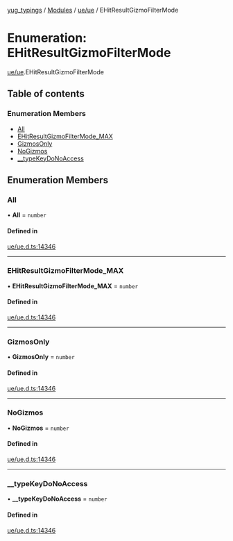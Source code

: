 [yug_typings](../README.md) / [Modules](../modules.md) / [ue/ue](../modules/ue_ue.md) / EHitResultGizmoFilterMode

# Enumeration: EHitResultGizmoFilterMode

[ue/ue](../modules/ue_ue.md).EHitResultGizmoFilterMode

## Table of contents

### Enumeration Members

- [All](ue_ue.EHitResultGizmoFilterMode.md#all)
- [EHitResultGizmoFilterMode\_MAX](ue_ue.EHitResultGizmoFilterMode.md#ehitresultgizmofiltermode_max)
- [GizmosOnly](ue_ue.EHitResultGizmoFilterMode.md#gizmosonly)
- [NoGizmos](ue_ue.EHitResultGizmoFilterMode.md#nogizmos)
- [\_\_typeKeyDoNoAccess](ue_ue.EHitResultGizmoFilterMode.md#__typekeydonoaccess)

## Enumeration Members

### All

• **All** = `number`

#### Defined in

[ue/ue.d.ts:14346](https://github.com/YugMetaverse/yug_typings/blob/25cad34/ue/ue.d.ts#L14346)

___

### EHitResultGizmoFilterMode\_MAX

• **EHitResultGizmoFilterMode\_MAX** = `number`

#### Defined in

[ue/ue.d.ts:14346](https://github.com/YugMetaverse/yug_typings/blob/25cad34/ue/ue.d.ts#L14346)

___

### GizmosOnly

• **GizmosOnly** = `number`

#### Defined in

[ue/ue.d.ts:14346](https://github.com/YugMetaverse/yug_typings/blob/25cad34/ue/ue.d.ts#L14346)

___

### NoGizmos

• **NoGizmos** = `number`

#### Defined in

[ue/ue.d.ts:14346](https://github.com/YugMetaverse/yug_typings/blob/25cad34/ue/ue.d.ts#L14346)

___

### \_\_typeKeyDoNoAccess

• **\_\_typeKeyDoNoAccess** = `number`

#### Defined in

[ue/ue.d.ts:14346](https://github.com/YugMetaverse/yug_typings/blob/25cad34/ue/ue.d.ts#L14346)

